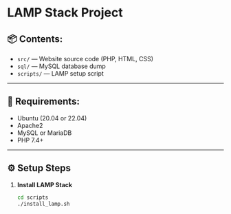 # LAMP Stack Project

## 📦 Contents:
- `src/` — Website source code (PHP, HTML, CSS)
- `sql/` — MySQL database dump
- `scripts/` — LAMP setup script

---

## 🧰 Requirements:
- Ubuntu (20.04 or 22.04)
- Apache2
- MySQL or MariaDB
- PHP 7.4+

---

## ⚙️ Setup Steps

1. **Install LAMP Stack**
   ```bash
   cd scripts
   ./install_lamp.sh
